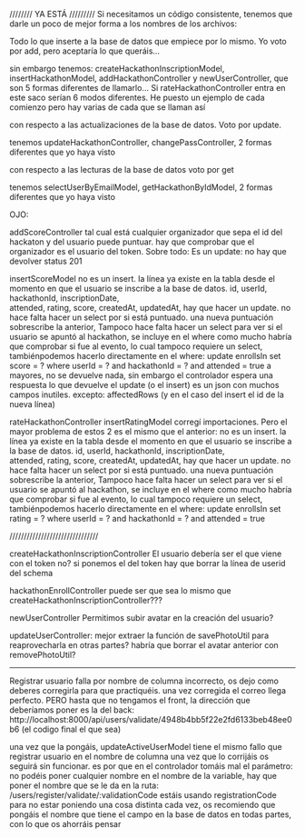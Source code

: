 //////// YA ESTÁ /////////
Si necesitamos un código consistente, tenemos que darle un poco de mejor forma a los nombres de los archivos:

Todo lo que inserte a la base de datos que empiece por lo mismo. Yo voto por add, pero aceptaría lo que queráis...

sin embargo tenemos:
createHackathonInscriptionModel, insertHackathonModel, addHackathonController y newUserController, que son 5 formas diferentes de llamarlo... Si rateHackathonController entra en este saco serían 6 modos diferentes. He puesto un ejemplo de cada comienzo pero hay varias de cada que se llaman así

con respecto a las actualizaciones de la base de datos. Voto por update.

tenemos
updateHackathonController, changePassController, 2 formas diferentes que yo haya visto

con respecto a las lecturas de la base de datos voto por get

tenemos
selectUserByEmailModel, getHackathonByIdModel, 2 formas diferentes que yo haya visto

OJO:

addScoreController
tal cual está cualquier organizador que sepa el id del hackaton y del usuario puede puntuar. hay que comprobar que el organizador es el usuario del token.
Sobre todo: Es un update: no hay que devolver status 201

insertScoreModel
no es un insert. la línea ya existe en la tabla desde el momento en que el usuario se inscribe a la base de datos.
id, userId, hackathonId, inscriptionDate,  
 attended, rating, score,
createdAt, updatedAt,
hay que hacer un update. no hace falta hacer un select por si está puntuado. una nueva puntuación sobrescribe la anterior, Tampoco hace falta hacer un select para ver si el usuario se apuntó al hackathon, se incluye en el where como mucho habría que comprobar si fue al evento, lo cual tampoco requiere un select, tambiénpodemos hacerlo directamente en el where:
update enrollsIn set score = ? where userId = ? and hackathonId = ? and attended = true
a mayores, no se devuelve nada, sin embargo el controlador espera una respuesta
lo que devuelve el update (o el insert) es un json con muchos campos inutiles. excepto: affectedRows (y en el caso del insert el id de la nueva línea)

rateHackathonController
insertRatingModel
corregí importaciones. Pero el mayor problema de estos 2 es el mismo que el anterior:
no es un insert. la línea ya existe en la tabla desde el momento en que el usuario se inscribe a la base de datos.
id, userId, hackathonId, inscriptionDate,  
 attended, rating, score,
createdAt, updatedAt,
hay que hacer un update. no hace falta hacer un select por si está puntuado. una nueva puntuación sobrescribe la anterior, Tampoco hace falta hacer un select para ver si el usuario se apuntó al hackathon, se incluye en el where como mucho habría que comprobar si fue al evento, lo cual tampoco requiere un select, tambiénpodemos hacerlo directamente en el where:
update enrollsIn set rating = ? where userId = ? and hackathonId = ? and attended = true

///////////////////////////////

createHackathonInscriptionController
El usuario debería ser el que viene con el token no? si ponemos el del token hay que borrar la línea de userid del schema

hackathonEnrollController
puede ser que sea lo mismo que createHackathonInscriptionController???

newUserController
Permitimos subir avatar en la creación del usuario?

updateUserController:
mejor extraer la función de savePhotoUtil para reaprovecharla en otras partes?
habría que borrar el avatar anterior con removePhotoUtil?

---

Registrar usuario falla por nombre de columna incorrecto, os dejo como deberes corregirla para que practiquéis.
una vez corregida el correo llega perfecto. PERO hasta que no tengamos el front, la dirección que deberíamos poner es la del back:
http://localhost:8000/api/users/validate/4948b4bb5f22e2fd6133beb48ee0b6 (el codigo final el que sea)

una vez que la pongáis, updateActiveUserModel tiene el mismo fallo que registrar usuario en el nombre de columna
una vez que lo corrijáis os seguirá sin funcionar. es por que en el controlador tomáis mal el parámetro:
no podéis poner cualquier nombre en el nombre de la variable, hay que poner el nombre que se le da en la ruta:
/users/register/validate/:validationCode
estáis usando registrationCode
para no estar poniendo una cosa distinta cada vez, os recomiendo que pongáis el nombre que tiene el campo en la base de datos en todas partes, con lo que os ahorráis pensar
